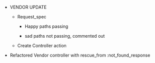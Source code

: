 - VENDOR UPDATE
  - Request_spec 
    - Happy paths passing








    
    - sad paths not passing, commented out
  - Create Controller action   

- Refactored Vendor controller with rescue_from :not_found_response


